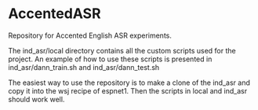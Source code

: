 # AccentedASR
Repository for Accented English ASR experiments.

The ind_asr/local directory contains all the custom scripts used for the project. An example of how to use these scripts is presented in ind_asr/dann_train.sh and ind_asr/dann_test.sh


The easiest way to use the repository is to make a clone of the ind_asr and copy it into the wsj recipe of espnet1. Then the scripts in local and ind_asr should work well.
